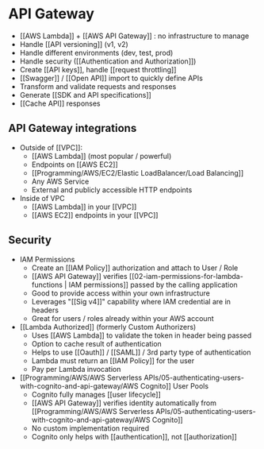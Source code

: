 # API Gateway

- [[AWS Lambda]] + [[AWS API Gateway]] : no infrastructure to manage
- Handle [[API versioning]] (v1, v2)
- Handle different environments (dev, test, prod)
- Handle security ([[Authentication and Authorization]])
- Create [[API keys]], handle [[request throttling]]
- [[Swagger]] / [[Open API]] import to quickly define APIs
- Transform and validate requests and responses
- Generate [[SDK and API specifications]]
- [[Cache API]] responses

## API Gateway integrations

- Outside of [[VPC]]:
    - [[AWS Lambda]] (most popular / powerful)
    - Endpoints on [[AWS EC2]]
    - [[Programming/AWS/EC2/Elastic LoadBalancer/Load Balancing]]
    - Any AWS Service
    - External and publicly accessible HTTP endpoints
- Inside of VPC
    - [[AWS Lambda]] in your [[VPC]]
    - [[AWS EC2]] endpoints in your [[VPC]]

## Security

- IAM Permissions
    - Create an [[IAM Policy]] authorization and attach to User / Role
    - [[AWS API Gateway]] verifies [[02-iam-permissions-for-lambda-functions | IAM permissions]] passed by the calling application
    - Good to provide access within your own infrastructure
    - Leverages "[[Sig v4]]" capability where IAM credential are in headers
    - Great for users / roles already within your AWS account
- [[Lambda Authorized]] (formerly Custom Authorizers)
    - Uses [[AWS Lambda]] to validate the token in header being passed
    - Option to cache result of authentication
    - Helps to use [[Oauth]] / [[SAML]] / 3rd party type of authentication
    - Lambda must return an [[IAM Policy]] for the user
    - Pay per Lambda invocation
- [[Programming/AWS/AWS Serverless APIs/05-authenticating-users-with-cognito-and-api-gateway/AWS Cognito]] User Pools
    - Cognito fully manages [[user lifecycle]]
    - [[AWS API Gateway]] verifies identity automatically from [[Programming/AWS/AWS Serverless APIs/05-authenticating-users-with-cognito-and-api-gateway/AWS Cognito]]
    - No custom implementation required
    - Cognito only helps with [[authentication]], not [[authorization]]